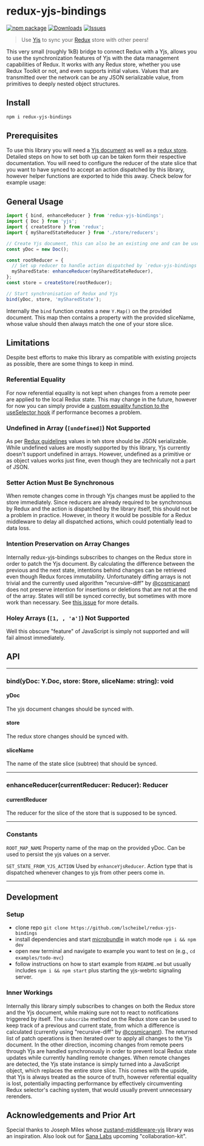 # redux-yjs-bindings

[![npm package][npm-img]][npm-url]
[![Downloads][downloads-img]][downloads-url]
[![Issues][issues-img]][issues-url]

> Use [Yjs](https://yjs.dev/) to sync your [Redux](https://redux.js.org/) store with other peers!

This very small (roughly 1kB) bridge to connect Redux with a Yjs,
allows you to use the synchronization features of Yjs with the data management capabilities of Redux.
It works with any Redux store, whether you use Redux Toolkit or not, and even supports initial values.
Values that are transmitted over the network can be any JSON serializable value, from primitives to deeply nested object structures.

## Install

```bash
npm i redux-yjs-bindings
```

## Prerequisites

To use this library you will need a [Yjs document](https://docs.yjs.dev) as well as a [redux store](https://redux.js.org/introduction/getting-started).
Detailed steps on how to set both up can be taken form their respective documentation.
You will need to configure the reducer of the state slice that you want to have synced to accept an action dispatched by this library,
however helper functions are exported to hide this away. Check below for example usage:

## General Usage

```ts
import { bind, enhanceReducer } from 'redux-yjs-bindings';
import { Doc } from 'yjs';
import { createStore } from 'redux';
import { mySharedStateReducer } from './store/reducers';

// Create Yjs document, this can also be an existing one and can be used for any other purpose.
const yDoc = new Doc();

const rootReducer = {
  // Set up reducer to handle action dispatched by `redux-yjs-bindings` when remote changes come in.
  mySharedState: enhanceReducer(mySharedStateReducer),
};
const store = createStore(rootReducer);

// Start synchronisation of Redux and Yjs
bind(yDoc, store, 'mySharedState');
```

Internally the `bind` function creates a new `Y.Map()` on the provided document.
This map then contains a property with the provided sliceName, whose value should then always match the one of your store slice.

## Limitations

Despite best efforts to make this library as compatible with existing projects as possible, there are some things to keep in mind.

### Referential Equality

For now referential equality is not kept when changes from a remote peer are applied to the local Redux state.
This may change in the future, however for now you can simply provide a [custom equality function to the useSelector hook](https://react-redux.js.org/api/hooks#equality-comparisons-and-updates)
if performance becomes a problem.

### Undefined in Array (`[undefined]`) Not Supported

As per [Redux guidelines](https://redux.js.org/style-guide/style-guide#do-not-put-non-serializable-values-in-state-or-actions)
values in teh store should be JSON serializable. While undefined values are mostly supported by this library,
Yjs currently doesn't support undefined in arrays. However, undefined as a primitive or as object values works
just fine, even though they are technically not a part of JSON.

### Setter Action Must Be Synchronous

When remote changes come in through Yjs changes must be applied to the store immediately.
Since reducers are already required to be synchronous by Redux and the action is dispatched by the library itself,
this should not be a problem in practice. However, in theory it would be possible for a Redux middleware to delay all
dispatched actions, which could potentially lead to data loss.

### Intention Preservation on Array Changes

Internally redux-yjs-bindings subscribes to changes on the Redux store in order to patch the Yjs document.
By calculating the difference between the previous and the next state, intentions behind changes can be
retrieved even though Redux forces immutability. Unfortunately diffing arrays is not trivial and the currently used
algorithm "recursive-diff" by [@cosmicanant](https://github.com/cosmicanant) does not preserve intention for insertions
or deletions that are not at the end of the array. States will still be synced correctly,
but sometimes with more work than necessary.
See [this issue](https://github.com/lscheibel/redux-yjs-bindings/issues/3) for more details.

### Holey Arrays (`[1, , 'a']`) Not Supported

Well this obscure "feature" of JavaScript is simply not supported and will fail almost immediately.

## API

---

### bind(yDoc: Y.Doc, store: Store, sliceName: string): void

#### yDoc

The yjs document changes should be synced with.

#### store

The redux store changes should be synced with.

#### sliceName

The name of the state slice (subtree) that should be synced.

---

### enhanceReducer(currentReducer: Reducer): Reducer

#### currentReducer

The reducer for the slice of the store that is supposed to be synced.

---

### Constants

`ROOT_MAP_NAME` Property name of the map on the provided yDoc. Can be used to persist the yjs values on a server.

`SET_STATE_FROM_YJS_ACTION` Used by `enhanceYjsReducer`. Action type that is dispatched whenever changes to yjs from other peers come in.

---

## Development

### Setup

- clone repo `git clone https://github.com/lscheibel/redux-yjs-bindings`
- install dependencies and start [microbundle](https://github.com/developit/microbundle) in watch mode `npm i && npm dev`
- open new terminal and navigate to example you want to test on (e.g., `cd examples/todo-mvc`)
- follow instructions on how to start example from `README.md` but usually includes `npm i && npm start` plus starting the yjs-webrtc signaling server.

### Inner Workings

Internally this library simply subscribes to changes on both the Redux store and the Yjs document,
while making sure not to react to notifications triggered by itself. The `subscribe` method on the
Redux store can be used to keep track of a previous and current state, from which a difference is calculated
(currently using "recursive-diff" by [@cosmicanant](https://github.com/cosmicanant)).
The returned list of patch operations is then iterated over to apply all changes to the Yjs document.
In the other direction, incoming changes from remote peers through Yjs are handled synchronously in order
to prevent local Redux state updates while currently handling remote changes.
When remote changes are detected, the Yjs state instance is simply turned into a JavaScript object,
which replaces the entire store slice. This comes with the upside, that Yjs is always treated as the source of truth,
however referential equality is lost, potentially impacting performance by effectively circumventing
Redux selector's caching system, that would usually prevent unnecessary rerenders.

## Acknowledgements and Prior Art

Special thanks to Joseph Miles whose [zustand-middleware-yjs](https://github.com/joebobmiles/zustand-middleware-yjs) library was an inspiration.
Also look out for [Sana Labs](https://github.com/sanalabs) upcoming "collaboration-kit".

[downloads-img]: https://img.shields.io/npm/dt/redux-yjs-bindings
[downloads-url]: https://www.npmtrends.com/redux-yjs-bindings
[npm-img]: https://img.shields.io/npm/v/redux-yjs-bindings
[npm-url]: https://www.npmjs.com/package/redux-yjs-bindings
[issues-img]: https://img.shields.io/github/issues/lscheibel/redux-yjs-bindings
[issues-url]: https://github.com/lscheibel/redux-yjs-bindings/issues
